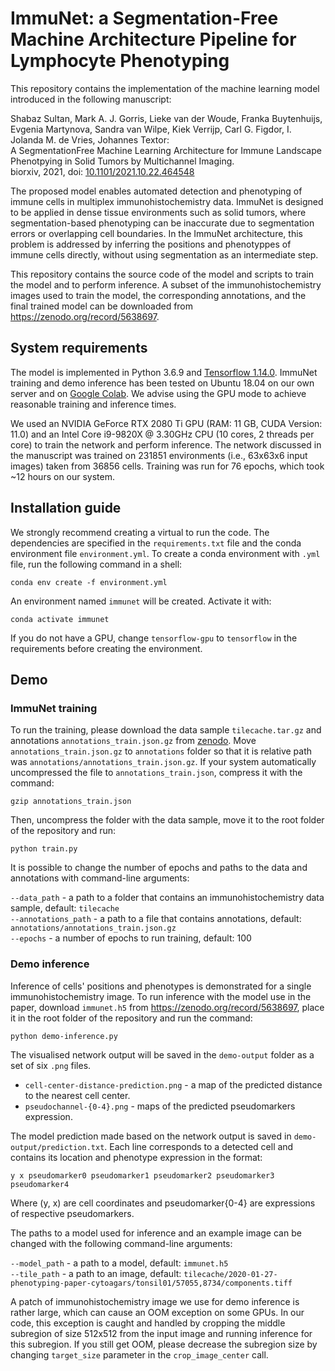 # ImmuNet: a Segmentation-Free Machine Architecture Pipeline for Lymphocyte Phenotyping

This repository contains the implementation of the machine learning model introduced in the following manuscript:

Shabaz Sultan, Mark A. J. Gorris, Lieke van der Woude, Franka Buytenhuijs, Evgenia Martynova, Sandra van Wilpe, Kiek Verrijp, Carl G. Figdor, I. Jolanda M. de Vries, Johannes Textor:   
A SegmentationFree Machine Learning Architecture for Immune Landscape Phenotpying in Solid Tumors by Multichannel Imaging.   
biorxiv, 2021, doi: [10.1101/2021.10.22.464548](https://doi.org/10.1101/2021.10.22.464548)

The proposed model enables automated detection and phenotyping of immune cells in multiplex immunohistochemistry data. ImmuNet is designed to be applied in dense tissue environments such as solid tumors, where segmentation-based phenotyping can be inaccurate due to segmentation errors or overlapping cell boundaries. In the ImmuNet architecture, this problem is addressed by inferring the positions and phenotyppes of immune cells directly, without using segmentation as an intermediate step.

This repository contains the source code of the model and scripts to train the model and to perform inference. A subset of the immunohistochemistry images used to train the model, the corresponding annotations, and the final trained model can be downloaded from https://zenodo.org/record/5638697.

## System requirements 

The model is implemented in Python 3.6.9 and [Tensorflow 1.14.0](https://github.com/tensorflow/docs/tree/r1.14/site/en/api_docs). ImmuNet training and demo inference has been tested on Ubuntu 18.04 on our own server and on [Google Colab](https://colab.research.google.com/). We advise using the GPU mode to achieve reasonable training and inference times. 

We used an NVIDIA GeForce RTX 2080 Ti GPU (RAM: 11 GB, CUDA Version: 11.0) and an Intel Core i9-9820X @ 3.30GHz CPU (10 cores, 2 threads per core) to train the network and perform inference. The network discussed in the manuscript was trained on 231851 environments (i.e., 63x63x6 input images) taken from 36856 cells. Training was run for 76 epochs, which took ~12 hours on our system.

## Installation guide

We strongly recommend creating a virtual to run the code. The dependencies are specified in the `requirements.txt` file and the conda environment file `environment.yml`. To create a conda environment with `.yml` file, run the following command in a shell:
```
conda env create -f environment.yml
```
An environment named `immunet` will be created. Activate it with:
```
conda activate immunet
```
If you do not have a GPU, change `tensorflow-gpu` to `tensorflow` in the requirements before creating the environment.

## Demo

### ImmuNet training

To run the training, please download the data sample `tilecache.tar.gz` and annotations `annotations_train.json.gz` from [zenodo](https://zenodo.org/record/5638697). Move `annotations_train.json.gz` to `annotations` folder so that it is relative path was `annotations/annotations_train.json.gz`. If your system automatically uncompressed the file to `annotations_train.json`, compress it with the command:
 ```
gzip annotations_train.json
```
Then, uncompress the folder with the data sample, move it to the root folder of the repository and run:
 ```
python train.py
```
It is possible to change the number of epochs and paths to the data and annotations with command-line arguments:

`--data_path` - a path to a folder that contains an immunohistochemistry data sample, default: `tilecache`   
`--annotations_path` - a path to a file that contains annotations, default: `annotations/annotations_train.json.gz`  
`--epochs` - a number of epochs to run training, default: 100 

### Demo inference

Inference of cells' positions and phenotypes is demonstrated for a single immunohistochemistry image. To run inference with the model use in the paper, download `immunet.h5` from https://zenodo.org/record/5638697, place it in the root folder of the repository and run the command:
```
python demo-inference.py
```
The visualised network output will be saved in the `demo-output` folder as a set of six `.png` files.

- `cell-center-distance-prediction.png` - a map of the predicted distance to the nearest cell center.
- `pseudochannel-{0-4}.png` - maps of the predicted pseudomarkers expression.

The model prediction made based on the network output is saved in `demo-output/prediction.txt`. Each line corresponds to a detected cell and contains its location and phenotype expression in the format:
```
y x pseudomarker0 pseudomarker1 pseudomarker2 pseudomarker3 pseudomarker4
```
Where (y, x) are cell coordinates and pseudomarker{0-4} are expressions of respective pseudomarkers.

The paths to a model used for inference and an example image can be changed with the following command-line arguments:

`--model_path` - a path to a model, default: `immunet.h5`   
`--tile_path` - a path to an image, default: `tilecache/2020-01-27-phenotyping-paper-cytoagars/tonsil01/57055,8734/components.tiff` 

A patch of immunohistochemistry image we use for demo inference is rather large, which can cause an OOM exception on some GPUs. In our code, this exception is caught and handled by cropping the middle subregion of size 512x512 from the input image and running inference for this subregion. If you still get OOM, please decrease the subregion size by changing `target_size` parameter in the `crop_image_center` call.

